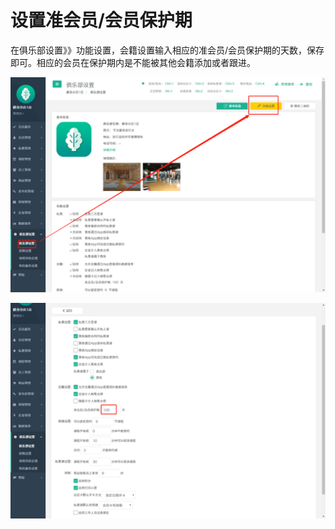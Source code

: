 # 设置准会员/会员保护期

 在俱乐部设置》》功能设置，会籍设置输入相应的准会员/会员保护期的天数，保存即可。相应的会员在保护期内是不能被其他会籍添加或者跟进。

![](../.gitbook/assets/bao-hu-qi-1.png)

![](../.gitbook/assets/bao-hu-qi-2.png)

